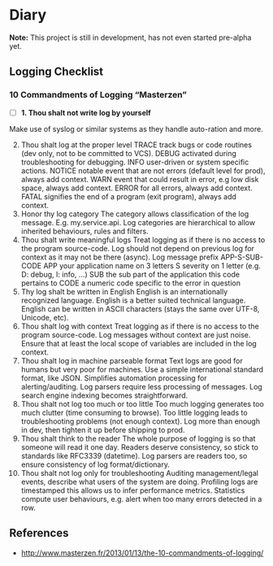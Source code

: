 # Diary

**Note:** This project is still in development, has not even started pre-alpha yet.

## Logging Checklist
### 10 Commandments of Logging “Masterzen”

- [ ] **1. Thou shalt not write log by yourself**

Make use of syslog or similar systems as they handle auto-ration and more.

2. Thou shalt log at the proper level
TRACE track bugs or code routines (dev only, not to be committed to VCS).
DEBUG activated during troubleshooting for debugging.
INFO user-driven or system specific actions.
NOTICE notable event that are not errors (default level for prod), always add context.
WARN event that could result in error, e.g low disk space, always add context.
ERROR for all errors, always add context.
FATAL signifies the end of a program (exit program), always add context. 
3. Honor thy log category
The category allows classification of the log message. E.g. my.service.api.<apitoken>
Log categories are hierarchical to allow inherited behaviours, rules and filters.
4. Thou shalt write meaningful logs
Treat logging as if there is no access to the program source-code.
Log should not depend on previous log for context as it may not be there (async).
Log message prefix APP-S-SUB-CODE
APP your application name on 3 letters
S severity on 1 letter (e.g. D: debug, I: info, …)
SUB the sub part of the application this code pertains to
CODE a numeric code specific to the error in question
5. Thy log shalt be written in English
English is an internationally recognized language.
English is a better suited technical language.
English can be written in ASCII characters (stays the same over UTF-8, Unicode, etc).
6. Thou shalt log with context
Treat logging as if there is no access to the program source-code.
Log messages without context are just noise.
Ensure that at least the local scope of variables are included in the log context.
7. Thou shalt log in machine parseable format
Text logs are good for humans but very poor for machines.
Use a simple international standard format, like JSON.
Simplifies automation processing for alerting/auditing.
Log parsers require less processing of messages.
Log search engine indexing becomes straightforward.
8. Thou shalt not log too much or too little
Too much logging generates too much clutter (time consuming to browse).
Too little logging leads to troubleshooting problems (not enough context).
Log more than enough in dev, then tighten it up before shipping to prod.
9. Thou shalt think to the reader
The whole purpose of logging is so that someone will read it one day.
Readers deserve consistency, so stick to standards like RFC3339 (datetime).
Log parsers are readers too, so ensure consistency of log format/dictionary.
10. Thou shalt not log only for troubleshooting
Auditing management/legal events, describe what users of the system are doing.
Profiling logs are timestamped this allows us to infer performance metrics.
Statistics compute user behaviours, e.g. alert when too many errors detected in a row.

## References
* http://www.masterzen.fr/2013/01/13/the-10-commandments-of-logging/
